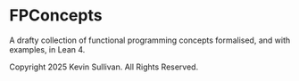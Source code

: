 # FPConcepts

A drafty collection of functional programming concepts formalised, and with examples, in Lean 4.

Copyright 2025 Kevin Sullivan. All Rights Reserved. 
